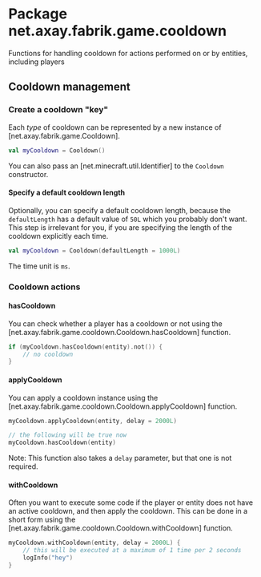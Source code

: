 # Package net.axay.fabrik.game.cooldown

Functions for handling cooldown for actions performed on or by entities, including players

## Cooldown management

### Create a cooldown "key"

Each *type* of cooldown can be represented by a new instance of [net.axay.fabrik.game.Cooldown].

```kt
val myCooldown = Cooldown()
```

You can also pass an [net.minecraft.util.Identifier] to the `Cooldown` constructor.

#### Specify a default cooldown length

Optionally, you can specify a default cooldown length, because the `defaultLength` has a default value of `50L` which you probably don't want. This step is irrelevant for you, if you are specifying the length of the cooldown explicitly each time.

```kt
val myCooldown = Cooldown(defaultLength = 1000L)
```

The time unit is `ms`.

### Cooldown actions

#### hasCooldown

You can check whether a player has a cooldown or not using the [net.axay.fabrik.game.cooldown.Cooldown.hasCooldown] function.

```kt
if (myCooldown.hasCooldown(entity).not()) {
    // no cooldown
}
```

#### applyCooldown

You can apply a cooldown instance using the [net.axay.fabrik.game.cooldown.Cooldown.applyCooldown] function.

```kt
myCooldown.applyCooldown(entity, delay = 2000L)

// the following will be true now
myCooldown.hasCooldown(entity)
```

Note: This function also takes a `delay` parameter, but that one is not required.

#### withCooldown

Often you want to execute some code if the player or entity does not have an active cooldown, and then apply the cooldown. This can be done in a short form using the [net.axay.fabrik.game.cooldown.Cooldown.withCooldown] function.

```kt
myCooldown.withCooldown(entity, delay = 2000L) {
    // this will be executed at a maximum of 1 time per 2 seconds
    logInfo("hey")
}
```
